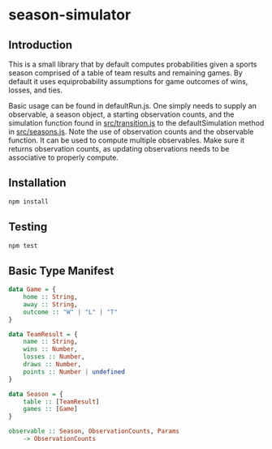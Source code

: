 # season-simulator

## Introduction

This is a small library that by default computes probabilities
given a sports season comprised of a table of team results and
remaining games. By default it uses equiprobability assumptions
for game outcomes of wins, losses, and ties.

Basic usage can be found in defaultRun.js. One simply needs to 
supply an observable, a season object, a starting observation counts,
and the simulation function found in 
[src/transition.js](https://github.com/jfarid27/season-simulator/blob/master/src/transition.js#L16)
to the defaultSimulation method in [src/seasons.js](https://github.com/jfarid27/season-simulator/blob/master/src/seasons.js#L31).
Note the use of observation counts and the observable function. It can be used 
to compute multiple observables. Make sure it returns observation
counts, as updating observations needs to be associative to
properly compute.


## Installation

```bash
npm install
```

## Testing

```bash
npm test
```

## Basic Type Manifest

```haskell
data Game = {
    home :: String,
    away :: String,
    outcome :: "W" | "L" | "T"
}

data TeamResult = {
    name :: String,
    wins :: Number,
    losses :: Number,
    draws :: Number,
    points :: Number | undefined
}

data Season = {
    table :: [TeamResult]
    games :: [Game]
}

observable :: Season, ObservationCounts, Params 
    -> ObservationCounts 

```
